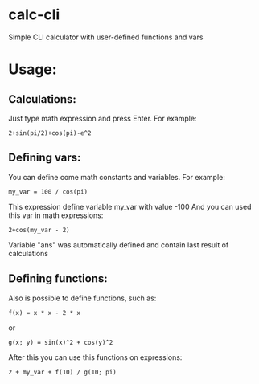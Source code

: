 # calc-cli
Simple CLI calculator with user-defined functions and vars

# Usage:

## Calculations:
Just type math expression and press Enter. 
For example:
```
2+sin(pi/2)+cos(pi)-e^2
```
## Defining vars:
You can define come math constants and variables.
For example:
```
my_var = 100 / cos(pi) 
```
This expression define variable my_var with value -100
And you can used this var in math expressions: 
```
2+cos(my_var - 2)
```
Variable "ans" was automatically defined and contain last result of calculations

## Defining functions:
Also is possible to define functions, such as:
```
f(x) = x * x - 2 * x
```
or
```
g(x; y) = sin(x)^2 + cos(y)^2
```
After this you can use this functions on expressions:
```
2 + my_var + f(10) / g(10; pi)
```
